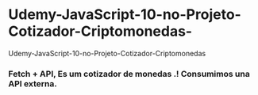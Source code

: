 # Udemy-JavaScript-10-no-Projeto-Cotizador-Criptomonedas-
Udemy-JavaScript-10-no-Projeto-Cotizador-Criptomonedas

<h3> Fetch + API, Es um cotizador de monedas .!
     Consumimos una API externa. 
     
      
     
</h3>
